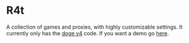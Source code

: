 # R4t
A collection of games and proxies, with highly customizable settings.
It currently only has the [doge v4](https://github.com/dogenetwork/v4) code.
If you want a demo go [here](https://l98jqg.csb.app/).